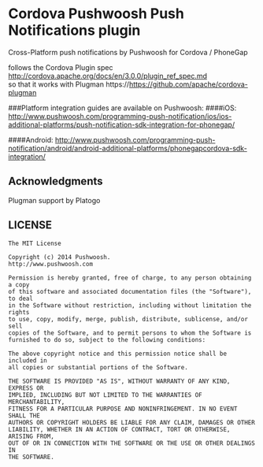 Cordova Pushwoosh Push Notifications plugin
===================================================

Cross-Platform push notifications by Pushwoosh for Cordova / PhoneGap

follows the Cordova Plugin spec http://cordova.apache.org/docs/en/3.0.0/plugin_ref_spec.md  
so that it works with Plugman https://https://github.com/apache/cordova-plugman

###Platform integration guides are available on Pushwoosh:
####iOS:
http://www.pushwoosh.com/programming-push-notification/ios/ios-additional-platforms/push-notification-sdk-integration-for-phonegap/

####Android:
http://www.pushwoosh.com/programming-push-notification/android/android-additional-platforms/phonegapcordova-sdk-integration/

## Acknowledgments
Plugman support by Platogo

## LICENSE

	The MIT License
	
	Copyright (c) 2014 Pushwoosh.
	http://www.pushwoosh.com
	
	Permission is hereby granted, free of charge, to any person obtaining a copy
	of this software and associated documentation files (the "Software"), to deal
	in the Software without restriction, including without limitation the rights
	to use, copy, modify, merge, publish, distribute, sublicense, and/or sell
	copies of the Software, and to permit persons to whom the Software is
	furnished to do so, subject to the following conditions:
	
	The above copyright notice and this permission notice shall be included in
	all copies or substantial portions of the Software.
	
	THE SOFTWARE IS PROVIDED "AS IS", WITHOUT WARRANTY OF ANY KIND, EXPRESS OR
	IMPLIED, INCLUDING BUT NOT LIMITED TO THE WARRANTIES OF MERCHANTABILITY,
	FITNESS FOR A PARTICULAR PURPOSE AND NONINFRINGEMENT. IN NO EVENT SHALL THE
	AUTHORS OR COPYRIGHT HOLDERS BE LIABLE FOR ANY CLAIM, DAMAGES OR OTHER
	LIABILITY, WHETHER IN AN ACTION OF CONTRACT, TORT OR OTHERWISE, ARISING FROM,
	OUT OF OR IN CONNECTION WITH THE SOFTWARE OR THE USE OR OTHER DEALINGS IN
	THE SOFTWARE.
